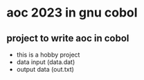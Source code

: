 # aoc 2023 in gnu cobol

## project to write aoc in cobol

- this is a hobby project
- data input (data.dat)
- output data (out.txt)
